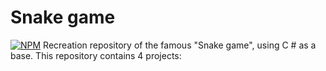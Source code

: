 # Snake game 
[![NPM](https://img.shields.io/apm/l/SNAKE?style=plastic)](https://github.com/JuanDouglas/Snake-APP/blob/master/LICENSE)
  Recreation repository of the famous "Snake game", using C # as a base. This repository contains 4 projects:
  
